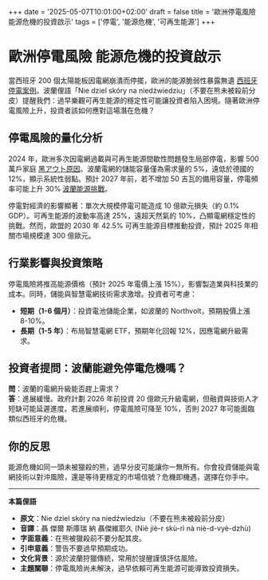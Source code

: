 +++
date = '2025-05-07T10:01:00+02:00'
draft = false
title = '歐洲停電風險 能源危機的投資啟示'
tags = ['停電', '能源危機', '可再生能源']
+++

# 歐洲停電風險 能源危機的投資啟示

當西班牙 200 個太陽能板因電網崩潰而停擺，歐洲的能源脆弱性暴露無遺 [西班牙停電案例](https://wyborcza.biz/biznes/7,179190,31907294,mieli-200-paneli-fotowoltaicznych-dopadl-ich-blackout.html)。波蘭俚語「Nie dziel skóry na niedźwiedziu」（不要在熊未被殺前分皮）提醒我們：過早樂觀可再生能源的穩定性可能讓投資者陷入困境。隨著歐洲停電風險上升，投資者該如何應對這場潛在危機？

## 停電風險的量化分析

2024 年，歐洲多次因電網過載與可再生能源間歇性問題發生局部停電，影響 500 萬戶家庭 [黑アウト原因](https://bithub.pl/gospodarka/wiemy-juz-co-wywolalo-blackout-w-europie-polske-czeka-to-samo/)。波蘭電網的儲能容量僅為需求量的 5%，遠低於德國的 12%，顯示系統性弱點。預計 2027 年前，若不增加 50 吉瓦的備用容量，停電頻率可能上升 30% [波蘭能源挑戰](https://serwisy.gazetaprawna.pl/energetyka/artykuly/9791850,polska-powtorzy-bledy-hiszpanii-zostalo-pare-lat-na-zabezpieczenie-pr.html)。

停電對經濟的影響顯著：單次大規模停電可能造成 10 億歐元損失（約 0.1% GDP）。可再生能源的波動率高達 25%，遠超天然氣的 10%，凸顯電網穩定性的挑戰。然而，歐盟的 2030 年 42.5% 可再生能源目標推動投資，預計 2025 年相關市場規模達 300 億歐元。

## 行業影響與投資策略

停電風險將推高能源價格（預計 2025 年電價上漲 15%），影響製造業與科技業的成本。同時，儲能與智慧電網技術需求激增。投資者可考慮：

- **短期（1-6 個月）**：投資電池儲能企業，如波蘭的 Northvolt，預期股價上漲 8-10%。
- **長期（1-5 年）**：布局智慧電網 ETF，預期年化回報 12%，因應電網升級需求。

## 投資者提問：波蘭能避免停電危機嗎？

**問**：波蘭的電網升級能否趕上需求？  
**答**：進展緩慢。政府計劃 2026 年前投資 20 億歐元升級電網，但融資與技術人才短缺可能延遲進度。若進展順利，停電風險可降至 10%，否則 2027 年可能面臨類似西班牙的危機。

## 你的反思

能源危機如同一頭未被獵殺的熊，過早分皮可能讓你一無所有。你會投資儲能與電網技術以對沖風險，還是等待更穩定的市場信號？危機即機遇，選擇在你手中。

---

**本篇俚語**

- **原文**：Nie dziel skóry na niedźwiedziu（不要在熊未被殺前分皮）  
- **音譯**：聶 傑爾 斯庫瑞 納 聶傑維耶久 (Niè jiè-r skù-rì nà niè-d-vyè-dzhù)  
- **字面意義**：在熊被獵殺前不要分配其皮。  
- **引申意義**：警告不要過早預期成功。  
- **文化背景**：源於波蘭狩獵傳統，常用於提醒謹慎評估風險。  
- **主題關聯**：停電風險尚未解決，過早依賴可再生能源可能導致投資損失。